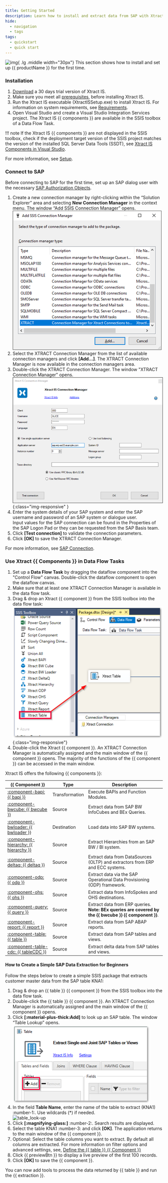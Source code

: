 ```yaml
---
title: Getting Started
description: Learn how to install and extract data from SAP with Xtract IS.
hide:
  - navigation
  - tags
tags:
  - quickstart
  - quick start  
---
```


![img](site:assets/images/logos/theo-thumbs.png){ .lg .middle width="30px"} This section shows how to install and set up {{ productName }} for the first time. 


### Installation

1. [Download](https://theobald-software.com/en/download-trial/) a 30 days trial version of Xtract IS.
2. Make sure you meet all [prerequisites](documentation/setup/installation.md#prerequisites), before installing Xtract IS.
3. Run the Xtract IS executable (XtractISSetup.exe) to install Xtract IS.
For information on system requirements, see [Requirements](documentation/setup/requirements.md).
4. Open Visual Studio and create a Visual Studio Integration Services project.
The Xtract IS {{ components }} are available in the SSIS toolbox of a Data Flow Task.

!!! note
	If the Xtract IS {{ components }} are not displayed in the SSIS toolbox, 
	check if the deployment target version of the SSIS project matches the version of the installed SQL Server Data Tools (SSDT), see [Xtract IS Components in Visual Studio](documentation/setup/installation.md#xtract-is-components-in-visual-studio).

For more information, see [Setup](documentation/setup/index.md).

### Connect to SAP

Before connecting to SAP for the first time, set up an SAP dialog user with the necessary [SAP Authorization Objects](documentation/setup-in-sap/sap-authority-objects.md/#general-authorization-objects).

1. Create a new connection manager by right-clicking within the “Solution Explorer” area and selecting **New Connection Manager** in the context menu. 
The window “Add SSIS Connection Manager” opens.<br>
![Connection-Manager-01](assets/images/xis/documentation/sap-connection/Connection-Manager-01.png)
2. Select the XTRACT Connection Manager from the list of available connection managers and click **[Add...]**. 
The XTRACT Connection Manager is now available in the connection managers area.
3. Double-click the XTRACT Connection Manager. The window "XTRACT Connection Manager" opens.<br>
![Connection-Manager](assets/images/xis/documentation/sap-connection/Connection-Manager.png){:class="img-responsive" }
4. Enter the system details of your SAP system and enter the SAP username and password of an SAP system or dialogue user.  
Input values for the SAP connection can be found in the Properties of the SAP Logon Pad or they can be requested from the SAP Basis team.
5. Click **[Test connection]** to validate the connection parameters. 
6. Click **[OK]** to save the XTRACT Connection Manager.

For more information, see [SAP Connection](documentation/sap-connection/index.md).


### Use Xtract {{ Components }} in Data Flow Tasks

1. Set up a **Data Flow Task** by dragging the dataflow component into the "Control Flow" canvas. 
Double-click the dataflow component to open the dataflow canvas.
2. Make sure that at least one XTRACT Connection Manager is available in the data flow task.
3. Drag & drop an Xtract {{ component }} from the SSIS toolbox into the data flow task:
![xis_component](assets/images/xis/getting-started/xis_component.png){:class="img-responsive"}
4. Double-click the Xtract {{ component }}. An XTRACT Connection Manager is automatically assigned and the main window of the {{ component }} opens. 
The majority of the functions of the {{ component }} can be accessed in the main window.

Xtract IS offers the following {{ components }}:

|  {{ Component }}  |   Type | Description   |  
|----------|-------------|-------------|
| [:component-bapi:  {{ bapi }}](documentation/bapi/index.md) |  Transformation | Execute BAPIs and Function Modules. |
| [:component-bwcube:  {{ bwcube }}](documentation//bwcube/index.md) | Source   | Extract data from SAP BW InfoCubes and BEx Queries. |
| [:component-bwloader:  {{ bwloader }}](documentation/bwloader/index.md) | Destination | Load data into SAP BW systems. |
| [:component-hierarchy:  {{ hierarchy }}](documentation/hierarchy/index.md) | Source   | Extract Hierarchies from an SAP BW / BI system. |
| [:component-deltaq:  {{ deltaq }}](documentation/deltaq/index.md) | Source   | Extract data from DataSources (OLTP) and extractors from ERP and ECC systems. | 
| [:component-odp:  {{ odp }}](documentation/odp/index.md) | Source   | Extract data via the SAP Operational Data Provisioning (ODP) framework. | 
| [:component-ohs:  {{ ohs }}](documentation/ohs/index.md) | Source   | Extract data from InfoSpokes and OHS destinations. | 
| [:component-query:  {{ query }}](documentation/query/index.md) | Source   | Extract data from ERP queries. **Note: BEx queries are covered by the {{ bwcube }} {{ component }}**. | 
| [:component-report: {{ report }}](documentation/report/index.md) | Source   | Extract data from SAP ABAP reports. | 
| [:component-table:  {{ table }}](documentation/table/index.md) | Source   | Extract data from SAP tables and views. |
| [:component-table-cdc:  {{ tableCDC }}](documentation/table-cdc/index.md) | Source   | Extract delta data from SAP tables and views. |

<!---
{% include "components/components.md" %}
-->

#### How to Create a Simple SAP Data Extraction for Beginners

Follow the steps below to create a simple SSIS package that extracts customer master data from the SAP table KNA1:

1. Drag & drop an {{ table }} {{ component }} from the SSIS toolbox into the data flow task.
2. Double-click the {{ table }} {{ component }}. 
An XTRACT Connection Manager is automatically assigned and the main window of the {{ component }} opens. 
3. Click **[:material-plus-thick:Add]** to look up an SAP table. The window “Table Lookup” opens.<br>
![table_look-up](assets/images/xis/documentation/table/table_main-window_add.png)
4. In the field **Table Name**, enter the name of the table to extract (KNA1) :number-1:. Use wildcards (*) if needed.<br>
![table_look-up](assets/images/documentation/components/table/table_look-up.png)
5. Click **[:magnifying-glass:]** :number-2:. Search results are displayed.
6. Select the table KNA1 :number-3: and click **[OK]**. The application returns to the main window of the {{ component }}.
7. Optional: Select the table columns you want to extract. By default all columns are extracted. 
For more information on filter options and advanced settings, see, [Define the {{ table }} {{ Component }}](documentation/table/index.md/#define-the-xtract-table-component)
8. Click {{ previewBtn }} to display a live preview of the first 100 records.
9. Click **[OK]** to save the {{ component }}.

You can now add tools to process the data returned by {{ table }} and run the {{ extraction }}.